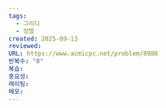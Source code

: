 ```yaml
---
tags:
  - 그리디
  - 정렬
created: 2025-09-13
reviewed:
URL: https://www.acmicpc.net/problem/8980
반복수: "0"
복습:
중요성:
레이팅:
메모:
---
```

